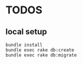 # TODOS

## local setup

```
bundle install
bundle exec rake db:create
bundle exec rake db:migrate
```